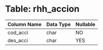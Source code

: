 # Table: rhh_accion

| Column Name | Data Type | Nullable |
|-------------|-----------|----------|
| cod_acci | char | NO |
| des_acci | char | YES |
